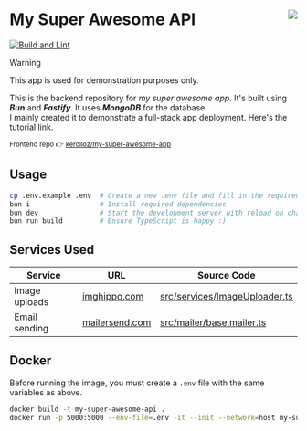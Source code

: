 # My Super Awesome API <a target="_blank" href="https://kounter.kerolloz.dev"><img align="right" src="https://kounter.kerolloz.dev/badge/kerolloz.my-super-awesome-api?style=for-the-badge&color=567890&label=Views" /></a>

[![Build and Lint](https://github.com/kerolloz/my-super-awesome-api/actions/workflows/test.yml/badge.svg)](https://github.com/kerolloz/my-super-awesome-api/actions/workflows/test.yml)

> [!WARNING]
> This app is used for demonstration purposes only.

This is the backend repository for _my super awesome app_. It's built using _**Bun**_ and _**Fastify**_. It uses _**MongoDB**_ for the database.  
I mainly created it to demonstrate a full-stack app deployment. Here's the tutorial [link](https://blog.kerolloz.dev/free-deployment-for-your-full-stack-web-application).

<sup>Frontend repo 👉 [kerolloz/my-super-awesome-app](https://github.com/kerolloz/my-super-awesome-app)</sup>

## Usage

```bash
cp .env.example .env  # Create a new .env file and fill in the required variables
bun i                 # Install required dependencies
bun dev               # Start the development server with reload on changes
bun run build         # Ensure TypeScript is happy :)
```

## Services Used

| Service             | URL                            | Source Code                                                                                      |
|---------------------|--------------------------------|--------------------------------------------------------------------------------------------------|
| Image uploads       | [imghippo.com](https://imghippo.com) | [src/services/ImageUploader.ts](https://github.com/kerolloz/my-super-awesome-api/blob/master/src/services/ImageUploader.ts) |
| Email sending       | [mailersend.com](https://mailersend.com) | [src/mailer/base.mailer.ts](https://github.com/kerolloz/my-super-awesome-api/blob/master/src/mailer/base.mailer.ts)       |

## Docker

Before running the image, you must create a `.env` file with the same variables as above.

```bash
docker build -t my-super-awesome-api .
docker run -p 5000:5000 --env-file=.env -it --init --network=host my-super-awesome-api # use --network=host for local development
```

